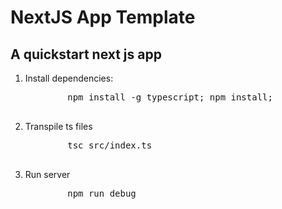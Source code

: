 <h1>NextJS App Template</h1>
<h2>A quickstart next js app</h2>
<ol>
    <div>
    <li>Install dependencies:</li>
    <pre>
        npm install -g typescript; npm install;
    </pre>
    </div>
    <div>
    <li>Transpile ts files</li>
    <pre>
        tsc src/index.ts
    </pre>
    </div>
    <div>
    <li>Run server</li>
    <pre>
        npm run debug
    </pre>
    </div>
</ol>